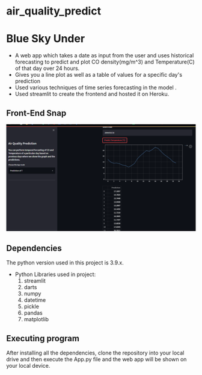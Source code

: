 # air_quality_predict

# Blue Sky Under
- A web app which takes a date as input from the user and uses historical forecasting to predict and plot CO density(mg/m^3) and Temperature(C) of that day over 24 hours.
- Gives you a line plot as well as a table of values for a specific day's prediction
- Used various techniques of time series forecasting in the model .
- Used streamlit to create the frontend and hosted it on Heroku.

## Front-End Snap
![image](Screenshot_blue.png)

## Dependencies

The python version used in this project is 3.9.x.
* Python Libraries used in project:
    1. streamlit 
    2. darts
    3. numpy
    4. datetime
    5. pickle
    6. pandas
    7. matplotlib
  

## Executing program

After installing all the dependencies, clone the repository into your local drive and then execute the App.py file and the web app will be shown on your local device.


